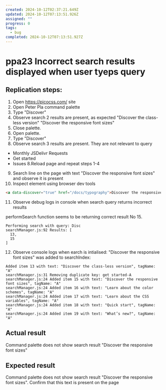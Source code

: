 ```yaml
---
created: 2024-10-12T02:37:21.649Z
updated: 2024-10-12T07:13:51.926Z
assigned: ""
progress: 0
tags:
  - bug
completed: 2024-10-12T07:13:51.927Z
---
```


# ppa23 Incorrect search results displayed when user tyeps query

## Replication steps: 

1. Open https://picocss.com/ site
2. Open Peter Pla command palette
3. Type "Discover"
4. Observe search 2 results are present, as expected
"Discover the class-less version"
"Discover the responsive font sizes"
4. Close palette.
5. Open palette.
6. Type "Discover"
7. Observe search 3 results are present. They are not relevant to query
- Monthly JSDelivr Requests
- Get started
- Issues
8.Reload page and repeat steps 1-4
9. Search line on the page with text "Discover the responsive font sizes" and observe it is present
10. Inspect element using browser dev tools
```html
<a data-discover="true" href="/docs/typography">Discover the responsive font sizes<svg xmlns="http://www.w3.org/2000/svg" width="24" height="24" viewBox="0 0 24 24" stroke-width="2" stroke="currentColor" fill="none" stroke-linecap="round" stroke-linejoin="round" class="icon-arrow-right"><g class="head"><path d="M10 16L14 12"></path><path d="M10 8L14 12"></path></g><path class="line" d="M0 12H14"></path></svg></a>
```
11. Observe debug logs in console when search query returns incorrect results



performSearch function seems to be returning correct result No 15. 
```
Performing search with query: Disc
searchManager.js:92 Results: [
  13,
  15
]
```

12. Observe console logs when earch is intialised: 
"Discover the responsive font sizes"  was added to searchIndex:
```
Added item 13 with text: "Discover the class-less version", tagName: "A"
searchManager.js:31 Removing duplicate key: get started-A
searchManager.js:24 Added item 15 with text: "Discover the responsive font sizes", tagName: "A"
searchManager.js:24 Added item 16 with text: "Learn about the color schemes", tagName: "A"
searchManager.js:24 Added item 17 with text: "Learn about the CSS variables", tagName: "A"
searchManager.js:24 Added item 18 with text: "Quick start", tagName: "A"
searchManager.js:24 Added item 19 with text: "What’s new?", tagName: "A"
```

## Actual result

Command palette does not show search result "Discover the responsive font sizes"

## Expected result 

Command palette does not show search result "Discover the responsive font sizes". 
Confirm that this text is present on the page
